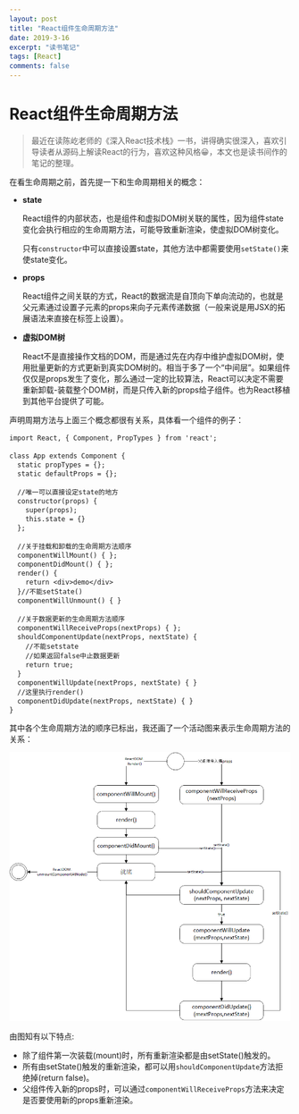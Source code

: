 ```yaml
---
layout: post
title: "React组件生命周期方法"
date: 2019-3-16
excerpt: "读书笔记"
tags: [React]
comments: false
---
```


# React组件生命周期方法

> 最近在读陈屹老师的《深入React技术栈》一书，讲得确实很深入，喜欢引导读者从源码上解读React的行为，喜欢这种风格😀，本文也是读书间作的笔记的整理。

在看生命周期之前，首先提一下和生命周期相关的概念：

- **state**  

  React组件的内部状态，也是组件和虚拟DOM树关联的属性，因为组件state变化会执行相应的生命周期方法，可能导致重新渲染，使虚拟DOM树变化。

  只有`constructor`中可以直接设置state，其他方法中都需要使用`setState()`来使state变化。

- **props**

  React组件之间关联的方式，React的数据流是自顶向下单向流动的，也就是父元素通过设置子元素的props来向子元素传递数据（一般来说是用JSX的拓展语法来直接在标签上设置）。

- **虚拟DOM树**

  React不是直接操作文档的DOM，而是通过先在内存中维护虚拟DOM树，使用批量更新的方式更新到真实DOM树的。相当于多了一个“中间层”。如果组件仅仅是props发生了变化，那么通过一定的比较算法，React可以决定不需要重新卸载-装载整个DOM树，而是只传入新的props给子组件。也为React移植到其他平台提供了可能。

声明周期方法与上面三个概念都很有关系，具体看一个组件的例子：

```react
import React, { Component, PropTypes } from 'react';

class App extends Component {
  static propTypes = {};
  static defaultProps = {};

  //唯一可以直接设定state的地方
  constructor(props) {
    super(props);
    this.state = {}
  };

  //关于挂载和卸载的生命周期方法顺序
  componentWillMount() { };
  componentDidMount() { };
  render() {
    return <div>demo</div>
  }//不能setState()
  componentWillUnmount() { }

  //关于数据更新的生命周期方法顺序
  componentWillReceiveProps(nextProps) { };
  shouldComponentUpdate(nextProps, nextState) {
    //不能setstate
    //如果返回false中止数据更新
    return true;
  }
  componentWillUpdate(nextProps, nextState) { }
  //这里执行render()
  componentDidUpdate(nextProps, nextState) { }
}
```

其中各个生命周期方法的顺序已标出，我还画了一个活动图来表示生命周期方法的关系：

![react生命周期](../assets/img/mdimg/2019-3-16-React组件生命周期方法/react生命周期-1552723480306.png)

由图知有以下特点:

- 除了组件第一次装载(mount)时，所有重新渲染都是由setState()触发的。
- 所有由setState()触发的重新渲染，都可以用`shouldComponentUpdate`方法拒绝掉(return false)。
- 父组件传入新的props时，可以通过`componentWillReceiveProps`方法来决定是否要使用新的props重新渲染。

